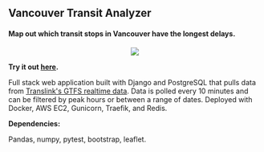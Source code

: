 ## Vancouver Transit Analyzer

#### Map out which transit stops in Vancouver have the longest delays. 
<p align="center">
  <img src="https://github.com/slehmann1/VancouverTransit/blob/master/resources/sampleMap.gif?raw=true" />
</p>

**Try it out [here](https://samuellehmann.com/transit).**

Full stack web application built with Django and PostgreSQL that pulls data from [Translink's GTFS realtime data](https://www.translink.ca/about-us/doing-business-with-translink/app-developer-resources/gtfs). Data is polled every 10 minutes and can be filtered by peak hours or between a range of dates. Deployed with Docker, AWS EC2, Gunicorn, Traefik, and Redis. 

**Dependencies:**

Pandas, numpy, pytest, bootstrap, leaflet. 
